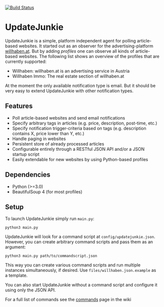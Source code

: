[![Build Status](https://travis-ci.org/kolomanschaft/updatejunkie.svg?branch=master)](https://travis-ci.org/kolomanschaft/updatejunkie)
# UpdateJunkie

UpdateJunkie is a simple, platform independent agent for polling article-based websites. It started out as an observer for the advertising-platform [willhaben.at]. But by adding *profiles* one can observe all kinds of article-based websites. The following list shows an overview of the profiles that are currently supported:

* Willhaben: willhaben.at is an advertising service in Austria
* Willhaben Immo: The real estate section of willhaben.at

At the moment the only available notification type is email. But it should be very easy to extend UpdateJunkie with other notification types.

## Features

* Poll article-based websites and send email notifications
* Specify arbitrary tags in articles (e.g. price, description, post-time, etc.)
* Specify notification trigger-criteria based on tags (e.g. description contains X, price lower than Y, etc.)
* Handle paging in websites
* Persistent store of already processed articles
* Configurable entirely through a RESTful JSON API and/or a JSON startup script
* Easily extendable for new websites by using Python-based profiles
 
## Dependencies

* Python (>=3.0)
* BeautifulSoup 4 (for most profiles)

## Setup

To launch UpdateJunkie simply run `main.py`:

    python3 main.py

UpdateJunkie will look for a command script at `config/updatejunkie.json`. However, you can create arbitrary command scripts and pass them as an argument:

    python3 main.py path/to/commandscript.json

This way you can create various command scripts and run multiple instances simultaneously, if desired. Use `files/willhaben.json.example` as a template.

You can also start UpdateJunkie without a command script and configure it using only the JSON API.

For a full list of commands see the [commands] page in the wiki

[willhaben.at]: http://www.willhaben.at/
[commands]: https://github.com/kolomanschaft/updatejunkie/wiki/Commands
